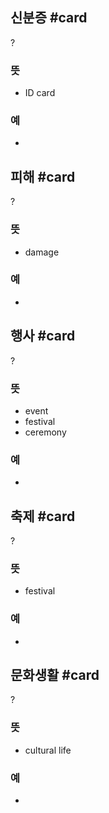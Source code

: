 ## 신분증 #card
?
### 뜻
- ID card
### 예
-
<!--SR:!2025-02-04,107,290-->

## 피해 #card
?
### 뜻
- damage
### 예
-
<!--SR:!2024-12-31,54,230-->

## 행사 #card
?
### 뜻
- event
- festival
- ceremony
### 예
-
<!--SR:!2025-01-18,18,170-->

## 축제 #card
?
### 뜻
- festival
### 예
-
<!--SR:!2025-01-05,26,246-->

## 문화생활 #card
?
### 뜻
- cultural life
### 예
-
<!--SR:!2025-01-20,20,266-->

